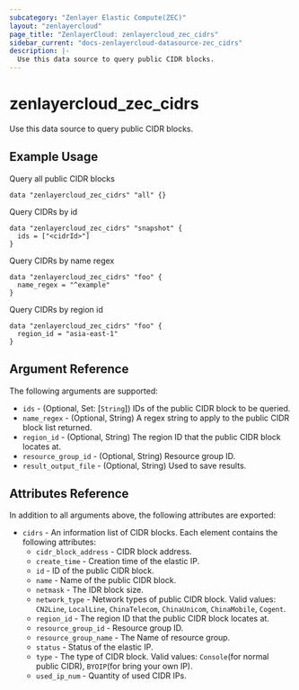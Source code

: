 ```yaml
---
subcategory: "Zenlayer Elastic Compute(ZEC)"
layout: "zenlayercloud"
page_title: "ZenlayerCloud: zenlayercloud_zec_cidrs"
sidebar_current: "docs-zenlayercloud-datasource-zec_cidrs"
description: |-
  Use this data source to query public CIDR blocks.
---
```


# zenlayercloud_zec_cidrs

Use this data source to query public CIDR blocks.

## Example Usage

Query all public CIDR blocks

```hcl
data "zenlayercloud_zec_cidrs" "all" {}
```

Query CIDRs by id

```hcl
data "zenlayercloud_zec_cidrs" "snapshot" {
  ids = ["<cidrId>"]
}
```

Query CIDRs by name regex

```hcl
data "zenlayercloud_zec_cidrs" "foo" {
  name_regex = "^example"
}
```

Query CIDRs by region id

```hcl
data "zenlayercloud_zec_cidrs" "foo" {
  region_id = "asia-east-1"
}
```

## Argument Reference

The following arguments are supported:

* `ids` - (Optional, Set: [`String`]) IDs of the public CIDR block to be queried.
* `name_regex` - (Optional, String) A regex string to apply to the public CIDR block list returned.
* `region_id` - (Optional, String) The region ID that the public CIDR block locates at.
* `resource_group_id` - (Optional, String) Resource group ID.
* `result_output_file` - (Optional, String) Used to save results.

## Attributes Reference

In addition to all arguments above, the following attributes are exported:

* `cidrs` - An information list of CIDR blocks. Each element contains the following attributes:
   * `cidr_block_address` - CIDR block address.
   * `create_time` - Creation time of the elastic IP.
   * `id` - ID of the public CIDR block.
   * `name` - Name of the public CIDR block.
   * `netmask` - The IDR block size.
   * `network_type` - Network types of public CIDR block. Valid values: `CN2Line`, `LocalLine`, `ChinaTelecom`, `ChinaUnicom`, `ChinaMobile`, `Cogent`.
   * `region_id` - The region ID that the public CIDR block locates at.
   * `resource_group_id` - Resource group ID.
   * `resource_group_name` - The Name of resource group.
   * `status` - Status of the elastic IP.
   * `type` - The type of CIDR block. Valid values: `Console`(for normal public CIDR), `BYOIP`(for bring your own IP).
   * `used_ip_num` - Quantity of used CIDR IPs.


